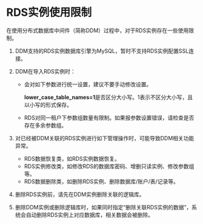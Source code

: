 # RDS实例使用限制<a name="ddm_01_0005"></a>

在使用分布式数据库中间件（简称DDM）过程中，对于RDS实例存在一些使用限制。

1.  DDM支持的RDS实例数据库引擎为MySQL，暂时不支持RDS实例配置SSL连接。
2.  DDM在导入RDS实例时：
    -   会对如下参数进行统一设置，建议不要手动修改设置。

        **lower\_case\_table\_names=1**是否区分大小写。1表示不区分大小写，且以小写的形式保存。

    -   RDS对同一租户下参数组数量有限制。如果报参数设置错误，请检查是否存在多余参数组。

3.  对已经被DDM关联的RDS实例进行如下管理操作时，可能导致DDM相关功能异常。
    -   RDS数据恢复类，如RDS实例数据恢复。
    -   RDS实例修改类，如修改RDS的数据库密码、增删只读实例、修改参数组等。
    -   RDS数据删除类，如删除RDS实例、删除数据库/账户/表/记录等。

4.  删除RDS实例前，请先在DDM实例删除关联的逻辑库。
5.  删除DDM实例或删除逻辑库时，如果同时指定“删除关联RDS实例的数据”，系统会自动删除RDS实例上对应数据库，相关数据会被删除。

